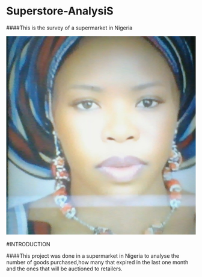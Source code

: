 # Superstore-AnalysiS

####This is the survey of a supermarket in Nigeria

![](chy2.jpg)

#INTRODUCTION

####This project was done in a supermarket in Nigeria to analyse the number of goods purchased,how many that expired in the last one month and the ones that will be auctioned to retailers.
